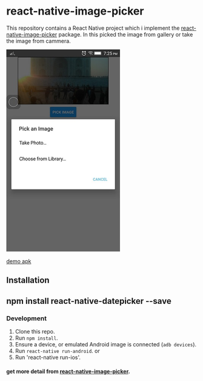 # react-native-image-picker

This repository contains a React Native project which i implement the [react-native-image-picker](https://github.com/react-community/react-native-image-pickerr) package.
In this picked the image from gallery or take the image from cammera.

![imagepicker](./imagepicker.jpeg "Image Picker")

[demo apk](./app-debug.apk)

## Installation
## npm install react-native-datepicker --save
### Development

1. Clone this repo.
2. Run `npm install`.
3. Ensure a device, or emulated Android image is connected (`adb devices`).
4. Run `react-native run-android`.
     or
5. Run 'react-native run-ios'.


#### get more detail from [react-native-image-picker](https://github.com/react-community/react-native-image-pickerr).
